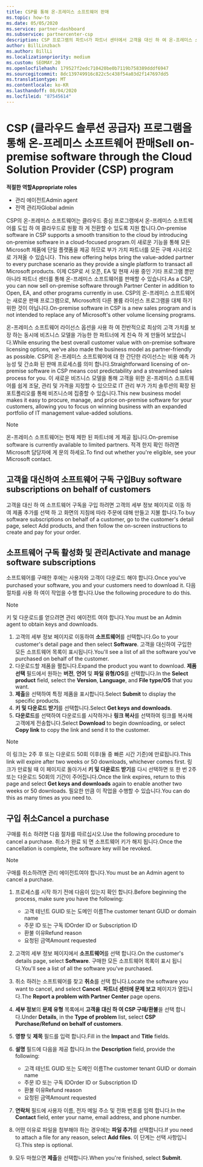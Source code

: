 ```yaml
---
title: CSP를 통해 온-프레미스 소프트웨어 판매
ms.topic: how-to
ms.date: 05/05/2020
ms.service: partner-dashboard
ms.subservice: partnercenter-csp
description: CSP 프로그램의 파트너가 파트너 센터에서 고객을 대신 하 여 온-프레미스 소프트웨어 구독을 구매, 관리, 판매 및 취소할 수 있는 방법에 대해 알아봅니다.
author: BillLinzbach
ms.author: BillLi
ms.localizationpriority: medium
ms.custom: SEOMAY.20
ms.openlocfilehash: 179527f2edc710420be0b7119b758389dddf6947
ms.sourcegitcommit: 8dc139749916c822c5c438f54a03d2f147697dd5
ms.translationtype: MT
ms.contentlocale: ko-KR
ms.lasthandoff: 08/04/2020
ms.locfileid: "87545614"
---
```

# <a name="sell-on-premise-software-through-the-cloud-solution-provider-csp-program"></a><span data-ttu-id="263c3-103">CSP (클라우드 솔루션 공급자) 프로그램을 통해 온-프레미스 소프트웨어 판매</span><span class="sxs-lookup"><span data-stu-id="263c3-103">Sell on-premise software through the Cloud Solution Provider (CSP) program</span></span>

<span data-ttu-id="263c3-104">**적절한 역할**</span><span class="sxs-lookup"><span data-stu-id="263c3-104">**Appropriate roles**</span></span>

- <span data-ttu-id="263c3-105">관리 에이전트</span><span class="sxs-lookup"><span data-stu-id="263c3-105">Admin agent</span></span>
- <span data-ttu-id="263c3-106">전역 관리자</span><span class="sxs-lookup"><span data-stu-id="263c3-106">Global admin</span></span>

<span data-ttu-id="263c3-107">CSP의 온-프레미스 소프트웨어는 클라우드 중심 프로그램에서 온-프레미스 소프트웨어를 도입 하 여 클라우드로 원활 하 게 전환할 수 있도록 지원 합니다.</span><span class="sxs-lookup"><span data-stu-id="263c3-107">On-premise software in CSP supports a smooth transition to the cloud by introducing on-premise software in a cloud-focused program.</span></span><span data-ttu-id="263c3-108">이 새로운 기능을 통해 모든 Microsoft 제품에 단일 플랫폼을 제공 하므로 부가 가치 파트너를 모든 구매 시나리오로 가져올 수 있습니다.</span><span class="sxs-lookup"><span data-stu-id="263c3-108">  This new offering helps bring the value-added partner to every purchase scenario as they provide a single platform to transact all Microsoft products.</span></span> <span data-ttu-id="263c3-109">이제 CSP로 서 오픈, EA 및 현재 사용 중인 기타 프로그램 뿐만 아니라 파트너 센터를 통해 온-프레미스 소프트웨어를 판매할 수 있습니다.</span><span class="sxs-lookup"><span data-stu-id="263c3-109">As a CSP, you can now sell on-premise software through Partner Center in addition to Open, EA, and other programs currently in use.</span></span> <span data-ttu-id="263c3-110">CSP의 온-프레미스 소프트웨어는 새로운 판매 프로그램으로, Microsoft의 다른 볼륨 라이선스 프로그램을 대체 하기 위한 것이 아닙니다.</span><span class="sxs-lookup"><span data-stu-id="263c3-110">On-premise software in CSP is a new sales program and is not intended to replace any of Microsoft's other volume licensing programs.</span></span> 
 
<span data-ttu-id="263c3-111">온-프레미스 소프트웨어 라이선스 옵션을 사용 하 여 전반적으로 최상의 고객 가치를 보장 하는 동시에 비즈니스 모델을 가능한 한 파트너에 게 친숙 하 게 만들어 보았습니다.</span><span class="sxs-lookup"><span data-stu-id="263c3-111">While ensuring the best overall customer value with on-premise software licensing options, we've also made the business model as partner-friendly as possible.</span></span> <span data-ttu-id="263c3-112">CSP의 온-프레미스 소프트웨어에 대 한 간단한 라이선스는 비용 예측 가능성 및 간소화 된 판매 프로세스를 의미 합니다.</span><span class="sxs-lookup"><span data-stu-id="263c3-112">Straightforward licensing of on-premise software in CSP means cost predictability and a streamlined sales process for you.</span></span> <span data-ttu-id="263c3-113">이 새로운 비즈니스 모델을 통해 고객을 위한 온-프레미스 소프트웨어를 쉽게 조달, 관리 및 가격을 지정할 수 있으므로 IT 관리 부가 가치 솔루션의 확장 된 포트폴리오를 통해 비즈니스에 집중할 수 있습니다.</span><span class="sxs-lookup"><span data-stu-id="263c3-113">This new business model makes it easy to procure, manage, and price on-premise software for your customers, allowing you to focus on winning business with an expanded portfolio of IT management value-added solutions.</span></span> 

>[!NOTE]
><span data-ttu-id="263c3-114">온-프레미스 소프트웨어는 현재 제한 된 파트너에 게 제공 됩니다.</span><span class="sxs-lookup"><span data-stu-id="263c3-114">On-premise software is currently available to limited partners.</span></span> <span data-ttu-id="263c3-115">적격 한지 확인 하려면 Microsoft 담당자에 게 문의 하세요.</span><span class="sxs-lookup"><span data-stu-id="263c3-115">To find out whether you're eligible, see your Microsoft contact.</span></span> 


## <a name="buy-software-subscriptions-on-behalf-of-customers"></a><span data-ttu-id="263c3-116">고객을 대신하여 소프트웨어 구독 구입</span><span class="sxs-lookup"><span data-stu-id="263c3-116">Buy software subscriptions on behalf of customers</span></span>

<span data-ttu-id="263c3-117">고객을 대신 하 여 소프트웨어 구독을 구입 하려면 고객의 세부 정보 페이지로 이동 하 여 제품 추가를 선택 하 고 화면의 지침에 따라 주문에 대해 만들고 지불 합니다.</span><span class="sxs-lookup"><span data-stu-id="263c3-117">To buy software subscriptions on behalf of a customer, go to the customer's detail page, select Add products, and then follow the on-screen instructions to create and pay for your order.</span></span>

## <a name="activate-and-manage-software-subscriptions"></a><span data-ttu-id="263c3-118">소프트웨어 구독 활성화 및 관리</span><span class="sxs-lookup"><span data-stu-id="263c3-118">Activate and manage software subscriptions</span></span>

<span data-ttu-id="263c3-119">소프트웨어를 구매한 후에는 사용자와 고객이 다운로드 해야 합니다.</span><span class="sxs-lookup"><span data-stu-id="263c3-119">Once you've purchased your software, you and your customers need to download it.</span></span> <span data-ttu-id="263c3-120">다음 절차를 사용 하 여이 작업을 수행 합니다.</span><span class="sxs-lookup"><span data-stu-id="263c3-120">Use the following procedure to do this.</span></span> 

>[!NOTE]
><span data-ttu-id="263c3-121">키 및 다운로드를 얻으려면 관리 에이전트 여야 합니다.</span><span class="sxs-lookup"><span data-stu-id="263c3-121">You must be an Admin agent to obtain keys and downloads.</span></span> 

1. <span data-ttu-id="263c3-122">고객의 세부 정보 페이지로 이동하여 **소프트웨어**를 선택합니다.</span><span class="sxs-lookup"><span data-stu-id="263c3-122">Go to your customer's detail page and then select **Software**.</span></span> <span data-ttu-id="263c3-123">고객을 대신하여 구입한 모든 소프트웨어 목록이 표시됩니다.</span><span class="sxs-lookup"><span data-stu-id="263c3-123">You'll see a list of all the software you've purchased on behalf of the customer.</span></span> 
2.  <span data-ttu-id="263c3-124">다운로드할 제품을 펼칩니다.</span><span class="sxs-lookup"><span data-stu-id="263c3-124">Expand the product you want to download.</span></span> <span data-ttu-id="263c3-125">**제품 선택** 필드에서 원하는 **버전**, **언어** 및 **파일 유형/OS**를 선택합니다.</span><span class="sxs-lookup"><span data-stu-id="263c3-125">In the **Select product** field, select the **Version**, **Language**, and **File type/OS** that you want.</span></span> 
3.  <span data-ttu-id="263c3-126">**제출**을 선택하여 특정 제품을 표시합니다.</span><span class="sxs-lookup"><span data-stu-id="263c3-126">Select **Submit** to display the specific products.</span></span> 
4.  <span data-ttu-id="263c3-127">**키 및 다운로드 받기**를 선택합니다.</span><span class="sxs-lookup"><span data-stu-id="263c3-127">Select **Get keys and downloads**.</span></span> 
5.  <span data-ttu-id="263c3-128">**다운로드**를 선택하여 다운로드를 시작하거나 **링크 복사**를 선택하여 링크를 복사해 고객에게 전송합니다.</span><span class="sxs-lookup"><span data-stu-id="263c3-128">Select **Download** to begin downloading, or select **Copy link** to copy the link and send it to the customer.</span></span> 

>[!NOTE]
><span data-ttu-id="263c3-129">이 링크는 2주 후 또는 다운로드 50회 이후(둘 중 빠른 시간 기준)에 만료됩니다.</span><span class="sxs-lookup"><span data-stu-id="263c3-129">This link will expire after two weeks or 50 downloads, whichever comes first.</span></span> <span data-ttu-id="263c3-130">링크가 만료될 때 이 페이지로 돌아가서 **키 및 다운로드 받기**를 다시 선택하면 또 한 번 2주 또는 다운로드 50회의 기간이 주어집니다.</span><span class="sxs-lookup"><span data-stu-id="263c3-130">Once the link expires, return to this page and select **Get keys and downloads** again to enable another two weeks or 50 downloads.</span></span> <span data-ttu-id="263c3-131">필요한 만큼 이 작업을 수행할 수 있습니다.</span><span class="sxs-lookup"><span data-stu-id="263c3-131">You can do this as many times as you need to.</span></span> 


## <a name="cancel-a-purchase"></a><span data-ttu-id="263c3-132">구입 취소</span><span class="sxs-lookup"><span data-stu-id="263c3-132">Cancel a purchase</span></span>

<span data-ttu-id="263c3-133">구매를 취소 하려면 다음 절차를 따르십시오.</span><span class="sxs-lookup"><span data-stu-id="263c3-133">Use the following procedure to cancel a purchase.</span></span> <span data-ttu-id="263c3-134">취소가 완료 되 면 소프트웨어 키가 해지 됩니다.</span><span class="sxs-lookup"><span data-stu-id="263c3-134">Once the cancellation is complete, the software key will be revoked.</span></span> 

>[!NOTE]
><span data-ttu-id="263c3-135">구매를 취소하려면 관리 에이전트여야 합니다.</span><span class="sxs-lookup"><span data-stu-id="263c3-135">You must be an Admin agent to cancel a purchase.</span></span> 

1.  <span data-ttu-id="263c3-136">프로세스를 시작 하기 전에 다음이 있는지 확인 합니다.</span><span class="sxs-lookup"><span data-stu-id="263c3-136">Before beginning the process, make sure you have the following:</span></span> 
    - <span data-ttu-id="263c3-137">고객 테넌트 GUID 또는 도메인 이름</span><span class="sxs-lookup"><span data-stu-id="263c3-137">The customer tenant GUID or domain name</span></span>
    - <span data-ttu-id="263c3-138">주문 ID 또는 구독 ID</span><span class="sxs-lookup"><span data-stu-id="263c3-138">Order ID or Subscription ID</span></span>
    - <span data-ttu-id="263c3-139">환불 이유</span><span class="sxs-lookup"><span data-stu-id="263c3-139">Refund reason</span></span>
    - <span data-ttu-id="263c3-140">요청된 금액</span><span class="sxs-lookup"><span data-stu-id="263c3-140">Amount requested</span></span>

2.  <span data-ttu-id="263c3-141">고객의 세부 정보 페이지에서 **소프트웨어**를 선택 합니다.</span><span class="sxs-lookup"><span data-stu-id="263c3-141">On the customer's details page, select **Software**.</span></span> <span data-ttu-id="263c3-142">구매한 모든 소프트웨어 목록이 표시 됩니다.</span><span class="sxs-lookup"><span data-stu-id="263c3-142">You'll see a list of all the software you've purchased.</span></span> 

3.  <span data-ttu-id="263c3-143">취소 하려는 소프트웨어를 찾고 **취소**를 선택 합니다.</span><span class="sxs-lookup"><span data-stu-id="263c3-143">Locate the software you want to cancel, and select **Cancel**.</span></span> <span data-ttu-id="263c3-144">**파트너 센터에 문제 보고** 페이지가 열립니다.</span><span class="sxs-lookup"><span data-stu-id="263c3-144">The **Report a problem with Partner Center** page opens.</span></span> 

4.  <span data-ttu-id="263c3-145">**세부 정보**의 **문제 유형** 목록에서 **고객을 대신 하 여 CSP 구매/환불**을 선택 합니다.</span><span class="sxs-lookup"><span data-stu-id="263c3-145">Under **Details**, in the **Type of problem** list, select **CSP Purchase/Refund on behalf of customers**.</span></span>

5.  <span data-ttu-id="263c3-146">**영향** 및 **제목** 필드를 입력 합니다.</span><span class="sxs-lookup"><span data-stu-id="263c3-146">Fill in the **Impact** and **Title** fields.</span></span> 

6.  <span data-ttu-id="263c3-147">**설명** 필드에 다음을 제공 합니다.</span><span class="sxs-lookup"><span data-stu-id="263c3-147">In the **Description** field, provide the following:</span></span> 
    -   <span data-ttu-id="263c3-148">고객 테넌트 GUID 또는 도메인 이름</span><span class="sxs-lookup"><span data-stu-id="263c3-148">The customer tenant GUID or domain name</span></span>
    -   <span data-ttu-id="263c3-149">주문 ID 또는 구독 ID</span><span class="sxs-lookup"><span data-stu-id="263c3-149">Order ID or Subscription ID</span></span>
    -   <span data-ttu-id="263c3-150">환불 이유</span><span class="sxs-lookup"><span data-stu-id="263c3-150">Refund reason</span></span>
    -   <span data-ttu-id="263c3-151">요청된 금액</span><span class="sxs-lookup"><span data-stu-id="263c3-151">Amount requested</span></span>

7.  <span data-ttu-id="263c3-152">**연락처** 필드에 사용자 이름, 전자 메일 주소 및 전화 번호를 입력 합니다.</span><span class="sxs-lookup"><span data-stu-id="263c3-152">In the **Contact** field, enter your name, email address, and phone number.</span></span> 

8.  <span data-ttu-id="263c3-153">어떤 이유로 파일을 첨부해야 하는 경우에는 **파일 추가**를 선택합니다.</span><span class="sxs-lookup"><span data-stu-id="263c3-153">If you need to attach a file for any reason, select **Add files**.</span></span> <span data-ttu-id="263c3-154">이 단계는 선택 사항입니다.</span><span class="sxs-lookup"><span data-stu-id="263c3-154">This step is optional.</span></span> 

9.  <span data-ttu-id="263c3-155">모두 마쳤으면 **제출**을 선택합니다.</span><span class="sxs-lookup"><span data-stu-id="263c3-155">When you're finished, select **Submit**.</span></span>